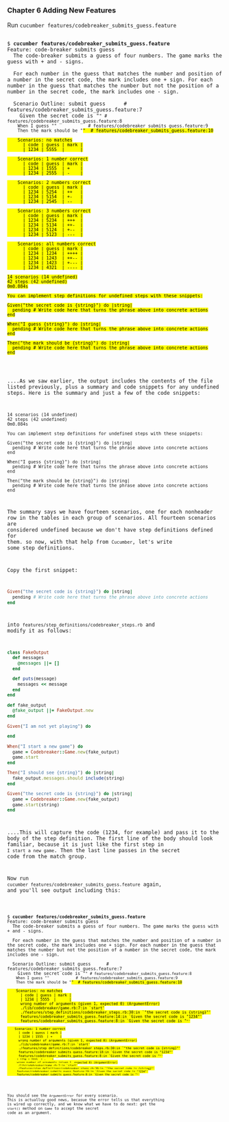 ###  Chapter 6 Adding New Features

Run `cucumber features/codebreaker_submits_guess.feature`

<pre><code>
$ <b>cucumber features/codebreaker_submits_guess.feature</b>
Feature: code-breaker submits guess
  The code-breaker submits a guess of four numbers. The game marks the guess with + and - signs.

  For each number in the guess that matches the number and position of a number in the secret code, the mark includes one + sign. For each number in the guess that matches the number but not the position of a number in the secret code, the mark includes one - sign.

  Scenario Outline: submit guess      # features/codebreaker_submits_guess.feature:7
    Given the secret code is "<code>" # features/codebreaker_submits_guess.feature:8
    When I guess "<guess>"            # features/codebreaker_submits_guess.feature:9
    Then the mark should be "<mark>"  # features/codebreaker_submits_guess.feature:10

    Scenarios: no matches
      | code | guess | mark |
      | 1234 | 5555  |      |

    Scenarios: 1 number correct
      | code | guess | mark |
      | 1234 | 1555  | +    |
      | 1234 | 2555  | -    |

    Scenarios: 2 numbers correct
      | code | guess | mark |
      | 1234 | 5254  | ++   |
      | 1234 | 5154  | +-   |
      | 1234 | 2545  | --   |

    Scenarios: 3 numbers correct
      | code | guess | mark |
      | 1234 | 5234  | +++  |
      | 1234 | 5134  | ++-  |
      | 1234 | 5124  | +--  |
      | 1234 | 5123  | ---  |

    Scenarios: all numbers correct
      | code | guess | mark |
      | 1234 | 1234  | ++++ |
      | 1234 | 1243  | ++-- |
      | 1234 | 1423  | +--- |
      | 1234 | 4321  | ---- |

14 scenarios (14 undefined)
42 steps (42 undefined)
0m0.084s

You can implement step definitions for undefined steps with these snippets:

Given("the secret code is {string}") do |string|
  pending # Write code here that turns the phrase above into concrete actions
end

When("I guess {string}") do |string|
  pending # Write code here that turns the phrase above into concrete actions
end

Then("the mark should be {string}") do |string|
  pending # Write code here that turns the phrase above into concrete actions
end
</pre></code>

....As we saw earlier, the output includes the contents of the file listed previously, plus a summary and code snippets for any undefined steps. Here is the summary and just a few of the code snippets:

```
14 scenarios (14 undefined)
42 steps (42 undefined)
0m0.084s

You can implement step definitions for undefined steps with these snippets:

Given("the secret code is {string}") do |string|
  pending # Write code here that turns the phrase above into concrete actions
end

When("I guess {string}") do |string|
  pending # Write code here that turns the phrase above into concrete actions
end

Then("the mark should be {string}") do |string|
  pending # Write code here that turns the phrase above into concrete actions
end
```

The summary says we have fourteen scenarios, one for each nonheader row in the tables in each group of scenarios. All fourteen scenarios are considered undefined because we don't have step definitions defined for them. so now, with that help from `Cucumber`, let's write some step definitions.

Copy the first snippet:
```ruby
Given("the secret code is {string}") do |string|
  pending # Write code here that turns the phrase above into concrete actions
end
```

into `features/step_definitions/codebreaker_steps.rb`  and modify it as follows:
```ruby
class FakeOutput
  def messages
    @messages ||= []
  end

  def puts(message)
    messages << message
  end
end

def fake_output
  @fake_output ||= FakeOutput.new
end

Given("I am not yet playing") do

end

When("I start a new game") do
  game = Codebreaker::Game.new(fake_output)
  game.start
end

Then("I should see {string}") do |string|
  fake_output.messages.should include(string)
end

Given("the secret code is {string}") do |string|
  game = Codebreaker::Game.new(fake_output)
  game.start(string)
end
```

....This will capture the code (1234, for example) and pass it to the body of the step definition. The first line of the body should look familiar, because it is just like the first step in `I start a new game`. Then the last line passes in the secret code from the match group.

Now run `cucumber features/codebreaker_submits_guess.feature` again, and you'll see output including this:

<pre><code>
$ <b>cucumber features/codebreaker_submits_guess.feature</b>
Feature: code-breaker submits guess
  The code-breaker submits a guess of four numbers. The game marks the guess with + and - signs.

  For each number in the guess that matches the number and position of a number in the secret code, the mark includes one + sign. For each number in the guess that matches the number but not the position of a number in the secret code, the mark includes one - sign.

  Scenario Outline: submit guess      # features/codebreaker_submits_guess.feature:7
    Given the secret code is "<code>" # features/codebreaker_submits_guess.feature:8
    When I guess "<guess>"            # features/codebreaker_submits_guess.feature:9
    Then the mark should be "<mark>"  # features/codebreaker_submits_guess.feature:10

    Scenarios: no matches
      | code | guess | mark |
      | 1234 | 5555  |      |
      wrong number of arguments (given 1, expected 0) (ArgumentError)
      ./lib/codebreaker/game.rb:7:in `start'
      ./features/step_definitions/codebreaker_steps.rb:30:in `"the secret code is {string}"'
      features/codebreaker_submits_guess.feature:14:in `Given the secret code is "1234"'
      features/codebreaker_submits_guess.feature:8:in `Given the secret code is "<code>"'

    Scenarios: 1 number correct
      | code | guess | mark |
      | 1234 | 1555  | +    |
      wrong number of arguments (given 1, expected 0) (ArgumentError)
      ./lib/codebreaker/game.rb:7:in `start'
      ./features/step_definitions/codebreaker_steps.rb:30:in `"the secret code is {string}"'
      features/codebreaker_submits_guess.feature:18:in `Given the secret code is "1234"'
      features/codebreaker_submits_guess.feature:8:in `Given the secret code is "<code>"'
      | 1234 | 2555  | -    |
      wrong number of arguments (given 1, expected 0) (ArgumentError)
      ./lib/codebreaker/game.rb:7:in `start'
      ./features/step_definitions/codebreaker_steps.rb:30:in `"the secret code is {string}"'
      features/codebreaker_submits_guess.feature:19:in `Given the secret code is "1234"'
      features/codebreaker_submits_guess.feature:8:in `Given the secret code is "<code>"'
</pre></code>

You should see the `ArgumentError` for every scenario. This is actualluy good news, becasue the error tells us that everything is wired up correctly, and we know what we have to do next: get the `start()` method on `Game` to accept the secret code as an argument.
